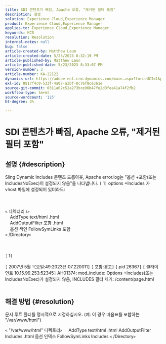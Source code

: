 ```yaml
---
title: SDI 콘텐츠가 빠짐, Apache 오류, "제거된 필터 포함"
description: 설명
solution: Experience Cloud,Experience Manager
product: Experience Cloud,Experience Manager
applies-to: Experience Cloud,Experience Manager
keywords: KCS
resolution: Resolution
internal-notes: null
bug: false
article-created-by: Matthew Laun
article-created-date: 5/23/2023 8:32:19 PM
article-published-by: Matthew Laun
article-published-date: 5/23/2023 8:33:07 PM
version-number: 3
article-number: KA-22122
dynamics-url: https://adobe-ent.crm.dynamics.com/main.aspx?forceUCI=1&pagetype=entityrecord&etn=knowledgearticle&id=72bd3ce5-a8f9-ed11-8849-6045bd0065b6
exl-id: 0817f4c0-533f-4a07-a3bf-0c76f8ce361e
source-git-commit: 0311a02c52a273bce96b47fe2d3fea41a74f2fb2
workflow-type: tm+mt
source-wordcount: '125'
ht-degree: 3%

---
```


# SDI 콘텐츠가 빠짐, Apache 오류, &quot;제거된 필터 포함&quot;

## 설명 {#description}

Sling Dynamic Includes 콘텐츠 드롭아웃, Apache error.log는 &quot;옵션 +포함(또는 IncludesNoExec)이 설정되지 않음&quot;을 나타냅니다. `[` 1`]`  options +Includes 가 vhost 파일에 설정되어 있더라도:<br><br> <br><br>`<` 디렉터리 /`>`
<br>    AddType text/html .html
<br>    AddOutputFilter 포함 .html
<br>    옵션 색인 FollowSymLinks 포함
<br>`<` /Directory`>` <br><br> <br><br>`[` 1`]` <br><br>`[` 2007년 5월 목요일:49:2023년 07.220011`]`  `[` 포함:경고`]`  `[` pid 26367`]`  `[` 클라이언트 10.15.99.253:52345`]`  AH01374: mod_include: Options +Includes(또는 IncludesNoExec)가 설정되지 않음, INCLUDES 필터 제거: /content/page.html
<br> 

## 해결 방법 {#resolution}


문서 루트 폴더를 명시적으로 지정하십시오. (예: 이 경우 따옴표를 포함하는 &quot;/var/www/html&quot;)

`<` &quot;/var/www/html&quot; 디렉토리`>`
    AddType text/html .html AddOutputFilter Includes .html 옵션 인덱스 FollowSymLinks Includes
`<` /Directory`>`
